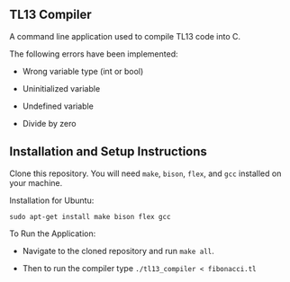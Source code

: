 ## TL13 Compiler

A command line application used to compile TL13 code into C.

The following errors have been implemented:

* Wrong variable type (int or bool)

* Uninitialized variable

* Undefined variable

* Divide by zero

## Installation and Setup Instructions

Clone this repository. You will need `make`, `bison`, `flex`, and `gcc` installed on your machine.  

Installation for Ubuntu:

`sudo apt-get install make bison flex gcc`  

To Run the Application:  

* Navigate to the cloned repository and run `make all`.

* Then to run the compiler type `./tl13_compiler < fibonacci.tl`
